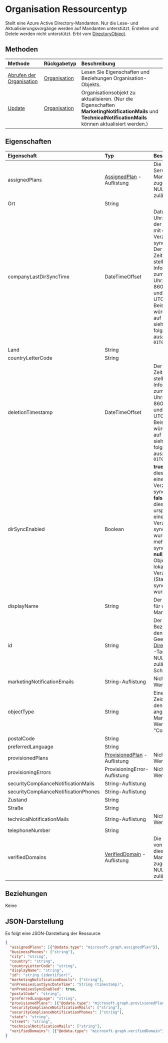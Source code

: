 # <a name="organization-resource-type"></a>Organisation Ressourcentyp

Stellt eine Azure Active Directory-Mandanten. Nur die Lese- und Aktualisierungsvorgänge werden auf Mandanten unterstützt. Erstellen und Delete werden nicht unterstützt. Erbt vom [DirectoryObject](directoryobject.md).

## <a name="methods"></a>Methoden

| Methode       | Rückgabetyp  |Beschreibung|
|:---------------|:--------|:----------|
|[Abrufen der Organisation](../api/organization_get.md) | [Organisation](organization.md) |Lesen Sie Eigenschaften und Beziehungen Organisation-Objekts.|
|[Update](../api/organization_update.md) | [Organisation](organization.md)  |Organisationsobjekt zu aktualisieren. (Nur die Eigenschaften **MarketingNotificationMails** und **TechnicalNotificationMails** können aktualisiert werden.) |

## <a name="properties"></a>Eigenschaften
| Eigenschaft     | Typ   |Beschreibung|
|:---------------|:--------|:----------|
|assignedPlans|[AssignedPlan](assignedplan.md) -Auflistung|Die Auflistung der Servicepläne den Mandanten zugeordnet. Nicht NULL-Werte zulässt.            |
|Ort|String|            |
|companyLastDirSyncTime|DateTimeOffset|Datum und die Uhrzeit zuletzt der Mandanten mit der lokalen Verzeichnis synchronisiert. Der Zeitstempeltyp stellt Informationen zum Datum und Uhrzeit mit ISO 8601-Format dar und ist immer in UTC-Zeit. Beispielsweise würde Uhr UTC auf 1 Jan 2014 sieht folgendermaßen aus:`'2014-01-01T00:00:00Z'`|
|Land|String|            |
|countryLetterCode|String|            |
|deletionTimestamp|DateTimeOffset|Der Zeitstempeltyp stellt Informationen zum Datum und Uhrzeit mit ISO 8601-Format dar und ist immer in UTC-Zeit. Beispielsweise würde Uhr UTC auf 1 Jan 2014 sieht folgendermaßen aus:`'2014-01-01T00:00:00Z'`|
|dirSyncEnabled|Boolean|**true,** Wenn dieses Objekt aus einem lokalen Verzeichnis synchronisiert ist. **false,** Wenn dieses Objekt ursprünglich aus einem lokalen Verzeichnis synchronisiert wurde, aber nicht mehr synchronisiert ist. **null,** Wenn dieses Objekt aus einem lokalen Verzeichnis (Standard) nie synchronisiert wurden.|
|displayName|String|Der Anzeigename für den Mandanten.|
|id|String|Der eindeutige Bezeichner für den Mandanten. Geerbt von [DirectoryObject](directoryobject.md). -Taste. Nicht NULL-Werte zulässt. Schreibgeschützt.|
|marketingNotificationEmails|String-Auflistung| Nicht NULL-Werte zulässt.            |
|objectType|String|Eine Zeichenfolge, die den Objekttyp angibt. Für den Mandanten ist der Wert immer "Company". |
|postalCode|String|            |
|preferredLanguage|String|            |
|provisionedPlans|[ProvisionedPlan](provisionedplan.md) -Auflistung| Nicht NULL-Werte zulässt.            |
|provisioningErrors|ProvisioningError-Auflistung| Nicht NULL-Werte zulässt.            |
|securityComplianceNotificationMails|String-Auflistung||
|securityComplianceNotificationPhones|String-Auflistung||
|Zustand|String|            |
|Straße|String|            |
|technicalNotificationMails|String-Auflistung| Nicht NULL-Werte zulässt. |
|telephoneNumber|String|            |
|verifiedDomains|[VerifiedDomain](verifieddomain.md) -Auflistung|Die Auflistung von Domänen, die diesen Mandanten zugeordnet. Nicht NULL-Werte zulässt.            |

## <a name="relationships"></a>Beziehungen
Keine

## <a name="json-representation"></a>JSON-Darstellung

Es folgt eine JSON-Darstellung der Ressource

<!-- {
  "blockType": "resource",
  "optionalProperties": [

  ],
  "keyProperty": "id",
  "@odata.type": "microsoft.graph.organization"
}-->

```json
{
  "assignedPlans": [{"@odata.type": "microsoft.graph.assignedPlan"}],
  "businessPhones": ["string"],
  "city": "string",
  "country": "string",
  "countryLetterCode": "string",
  "displayName": "string",
  "id": "string (identifier)",
  "marketingNotificationEmails": ["string"],
  "onPremisesLastSyncDateTime": "String (timestamp)",
  "onPremisesSyncEnabled": true,
  "postalCode": "string",
  "preferredLanguage": "string",
  "provisionedPlans": [{"@odata.type": "microsoft.graph.provisionedPlan"}],
  "securityComplianceNotificationMails": ["string"],
  "securityComplianceNotificationPhones": ["string"],
  "state": "string",
  "street": "string",
  "technicalNotificationMails": ["string"],
  "verifiedDomains": [{"@odata.type": "microsoft.graph.verifiedDomain"}]
}

```

<!-- uuid: 8fcb5dbc-d5aa-4681-8e31-b001d5168d79
2015-10-25 14:57:30 UTC -->
<!-- {
  "type": "#page.annotation",
  "description": "organization resource",
  "keywords": "",
  "section": "documentation",
  "tocPath": ""
}-->

